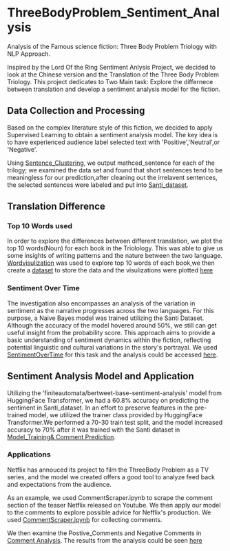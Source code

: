 # ThreeBodyProblem_Sentiment_Analysis
Analysis of the Famous science fiction: Three Body Problem Triology with NLP Approach.

Inspired by the Lord Of the Ring Sentiment Anlysis Project, we decided to look at the Chinese version and the Translation of the Three Body Problem Triology.
This project dedicates to Two Main task: Explore the differnece between translation and develop a sentiment analysis model for the fiction.


## Data Collection and Processing
Based on the complex literature style of this fiction, we decided to apply Supervised Learning to obtain a sentiment analysis model. The key idea is to have experienced audience label selected text with 'Positive','Neutral',or 'Negative'.



Using [Sentence_Clustering](https://github.com/kli486/ThreeBodyProblem_Sentiment_Analysis/blob/main/Code/SentenceClustering.ipynb), we output mathced_sentence for each of the trilogy; we examined the data set and found that short sentences tend to be meaningless for our prediction,after cleaning out the irrelavent sentences, the selected sentences were labeled and put into [Santi_dataset](https://github.com/kli486/ThreeBodyProblem_Sentiment_Analysis/blob/main/DataSet/Santi_dataset.csv).

## Translation Difference
### Top 10 Words used
In order to explore the differences between different translation, we plot the top 10 words(Noun) for each book in the Triolology. This was able to give us some insights of writing patterns and the nature between the two language. [Wordvisulization](https://github.com/kli486/ThreeBodyProblem_Sentiment_Analysis/blob/main/Code/Wordvisulization.ipynb) was used to explore top 10 words of each book,we then create a [dataset](https://github.com/kli486/ThreeBodyProblem_Sentiment_Analysis/blob/main/DataSet/Occurence.csv) to store the data and the visulizations were plotted [here](https://github.com/kli486/ThreeBodyProblem_Sentiment_Analysis/blob/main/Top10Words_Visulization.md)

### Sentiment Over Time 
The investigation also encompasses an analysis of the variation in sentiment as the narrative progresses across the two languages. For this purpose, a Naive Bayes model was trained utilizing the Santi Dataset. Although the accuracy of the model hovered around 50%, we still can get useful insight from the probability score. This approach aims to provide a basic understanding of sentiment dynamics within the fiction, reflecting potential linguistic and cultural variations in the story's portrayal. We used [SentimentOverTime](https://github.com/kli486/ThreeBodyProblem_Sentiment_Analysis/blob/main/Code/SentimentOvertime.ipynb) for this task and the analysis could be accessed [here](https://github.com/kli486/ThreeBodyProblem_Sentiment_Analysis/blob/main/SentimentAnalysis_Visulization.md).

## Sentiment Analysis Model and Application
Utilizing the 'finiteautomata/bertweet-base-sentiment-analysis' model from HuggingFace Transformer, we had a 60.8% accuracy on predicting the sentiment in Santi_dataset. In an effort to preserve features in the pre-trained model, we utilized the trainer class provided by HuggingFace Transformer.We performed a 70-30 train test split, and the model increased accuracy to 70% after it was trained with the Santi dataset in [Model_Training& Comment Prediction](https://github.com/kli486/ThreeBodyProblem_Sentiment_Analysis/blob/main/Code/Sentiment_Training.ipynb).


### Applications
Netflix has annouced its project to film the ThreeBody Problem as a TV series, and the model we created offers a good tool to analyze feed back and expectations from the audience.

As an example, we used CommentScraper.ipynb to scrape the comment section of the teaser Netflix released on Youtube. We then apply our model to the comments to explore possible advice for Nefflix's production. We used [CommentScraper.ipynb](https://github.com/kli486/ThreeBodyProblem_Sentiment_Analysis/blob/main/Code/CommentScraper.ipynb) for collecting comments.

We then examine the Postive_Comments and Negative Comments in [Comment Analysis](https://github.com/kli486/ThreeBodyProblem_Sentiment_Analysis/blob/main/Code/Comment_Analysis.ipynb). The results from the analysis could be seen [here](https://github.com/kli486/ThreeBodyProblem_Sentiment_Analysis/blob/main/YoutubeCommentAnalysis.md)
